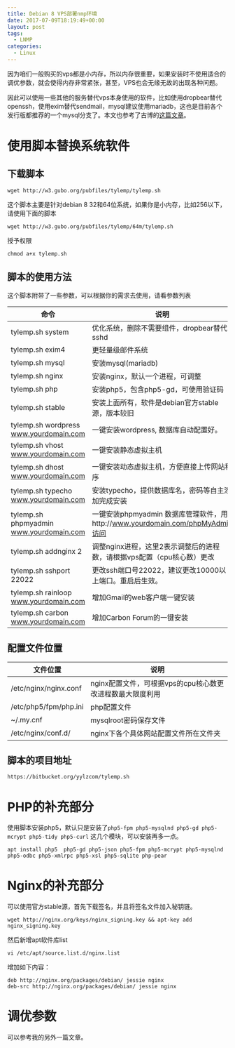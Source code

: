```yaml
---
title: Debian 8 VPS部署nmp环境
date: 2017-07-09T18:19:49+00:00
layout: post
tags:
  - LNMP
categories:
  - Linux
---
```


因为咱们一般购买的vps都是小内存，所以内存很重要，如果安装时不使用适合的调优参数，就会使得内存非常紧张，甚至，VPS也会无缘无故的出现各种问题。

因此可以使用一些其他的服务替代vps本身使用的软件，比如使用dropbear替代openssh，使用exim替代sendmail，mysql建议使用mariadb，这也是目前各个发行版都推荐的一个mysql分支了。本文也参考了古博的[这篇文章](https://www.gubo.org/debian-lemp-script/)。

<!--more-->

# 使用脚本替换系统软件

## 下载脚本

```
wget http://w3.gubo.org/pubfiles/tylemp/tylemp.sh
```

这个脚本主要是针对debian 8 32和64位系统，如果你是小内存，比如256以下，请使用下面的脚本

```
wget http://w3.gubo.org/pubfiles/tylemp/64m/tylemp.sh
```

授予权限

```
chmod a+x tylemp.sh
```

## 脚本的使用方法

这个脚本附带了一些参数，可以根据你的需求去使用，请看参数列表

| 命令                                    |   说明                                                         |
| --------------------------------------- | -------------------------------------------------------------- |
| tylemp.sh system                        | 优化系统，删除不需要组件，dropbear替代sshd                     |
| tylemp.sh exim4                         | 更轻量级邮件系统                                               |
| tylemp.sh mysql                         | 安装mysql(mariadb)                                             |
| tylemp.sh nginx                         | 安装nginx，默认一个进程，可调整                                |
| tylemp.sh php                           | 安装php5，包含php5-gd，可使用验证码                            |
| tylemp.sh stable                        | 安装上面所有，软件是debian官方stable源，版本较旧               |
| tylemp.sh wordpress www.yourdomain.com  | 一键安装wordpress, 数据库自动配置好。                          |
| tylemp.sh vhost www.yourdomain.com      | 一键安装静态虚拟主机                                           |
| tylemp.sh dhost www.yourdomain.com      | 一键安装动态虚拟主机，方便直接上传网站程序                     |
| tylemp.sh typecho www.yourdomain.com    | 安装typecho，提供数据库名，密码等自主添加完成安装              |
| tylemp.sh phpmyadmin www.yourdomain.com | 一键安装phpmyadmin 数据库管理软件，用http://www.yourdomain.com/phpMyAdmin访问 |
| tylemp.sh addnginx 2                    | 调整nginx进程，这里2表示调整后的进程数，请根据vps配置（cpu核心数）更改                      |
| tylemp.sh sshport 22022                 | 更改ssh端口号22022，建议更改10000以上端口。重启后生效。        |
| tylemp.sh rainloop www.yourdomain.com   | 增加Gmail的web客户端一键安装                                   |
| tylemp.sh carbon www.yourdomain.com     | 增加Carbon Forum的一键安装                                     |

## 配置文件位置

| 文件位置                  | 说明                                 |
| --------------------- | ---------------------------------- |
| /etc/nginx/nginx.conf | nginx配置文件，可根据vps的cpu核心数更改进程数最大限度利用 |
| /etc/php5/fpm/php.ini | php配置文件                            |
| ~/.my.cnf             | mysqlroot密码保存文件                    |
| /etc/nginx/conf.d/    | nginx下各个具体网站配置文件所在文件夹              |

## 脚本的项目地址

```
https://bitbucket.org/yylzcom/tylemp.sh
```

# PHP的补充部分

使用脚本安装php5，默认只是安装了`php5-fpm php5-mysqlnd php5-gd php5-mcrypt php5-tidy php5-curl` 这几个模块，可以安装再多一点。
```
apt install php5  php5-gd php5-json php5-fpm php5-mcrypt php5-mysqlnd php5-odbc php5-xmlrpc php5-xsl php5-sqlite php-pear
```

# Nginx的补充部分

可以使用官方stable源，首先下载签名，并且将签名文件加入秘钥链。
```
wget http://nginx.org/keys/nginx_signing.key && apt-key add nginx_signing.key
```

然后新增apt软件库list
```
vi /etc/apt/source.list.d/nginx.list
```

增加如下内容：
```
deb http://nginx.org/packages/debian/ jessie nginx
deb-src http://nginx.org/packages/debian/ jessie nginx
```

# 调优参数

可以参考我的另外一篇文章。
